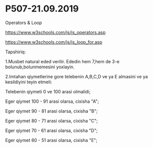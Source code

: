 # P507-21.09.2019

Operators & Loop

https://www.w3schools.com/js/js_operators.asp

https://www.w3schools.com/js/js_loop_for.asp

Tapshiriq:

1.Musbet natural eded verilir. Ededin hem 7,hem de 3-e bolunub,bolunmemesini yoxlayin.

2.Imtahan qiymetlerine gore telebenin A,B,C,D ve ya E almasini ve ya kesildiyini teyin etmeli:

Telebenin qiymeti 0 ve 100 arasi olmalidi;

Eger qiymet 100 - 91 arasi olarsa, cixisha "A";

Eger qiymet 90 - 81 arasi olarsa, cixisha "B";

Eger qiymet 80 - 71 arasi olarsa, cixisha "C";

Eger qiymet 70 - 61 arasi olarsa, cixisha "D";

Eger qiymet 60 - 51 arasi olarsa, cixisha "E";
